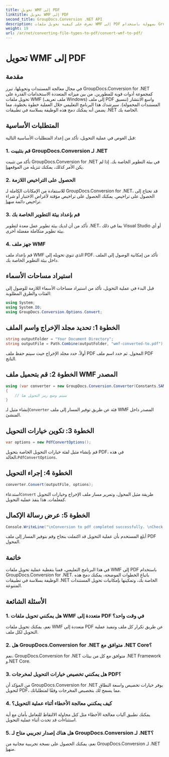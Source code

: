 ```yaml
---
title: تحويل WMF إلى PDF
linktitle: تحويل WMF إلى PDF
second_title: GroupDocs.Conversion .NET API
description: تعرف على كيفية تحويل ملفات WMF إلى PDF بسهولة باستخدام GroupDocs.Conversion for .NET. اتبع البرنامج التعليمي خطوة بخطوة.
weight: 19
url: /ar/net/converting-file-types-to-pdf/convert-wmf-to-pdf/
---
```


# تحويل WMF إلى PDF

## مقدمة
في مجال معالجة المستندات وتحويلها، تبرز GroupDocs.Conversion for .NET كمجموعة أدوات قوية للمطورين. من بين ميزاته المتعددة الاستخدامات القدرة على تحويل ملفات WMF (ملف تعريف Windows) إلى ملف PDF واسع الانتشار (تنسيق المستندات المحمولة). سيرشدك هذا البرنامج التعليمي خلال العملية خطوة بخطوة، مما يضمن أنه يمكنك دمج هذه الوظيفة بسلاسة في تطبيقات .NET الخاصة بك.
## المتطلبات الأساسية
قبل الغوص في عملية التحويل، تأكد من إعداد المتطلبات الأساسية التالية:
### 1. قم بتثبيت GroupDocs.Conversion لـ .NET
 تأكد من تثبيت GroupDocs.Conversion for .NET في بيئة التطوير الخاصة بك. إذا لم يكن الأمر كذلك، يمكنك تنزيله من الموقع[هنا](https://releases.groupdocs.com/conversion/net/).
### 2. الحصول على التراخيص اللازمة
 للاستفادة من الإمكانات الكاملة لـ GroupDocs.Conversion for .NET، قد تحتاج إلى الحصول على تراخيص. يمكنك الحصول على تراخيص مؤقتة لأغراض الاختبار أو شراء تراخيص دائمة من[هنا](https://purchase.groupdocs.com/buy).
### 3. قم بإعداد بيئة التطوير الخاصة بك
تأكد من أن لديك بيئة تطوير عمل معدة لتطوير .NET، بما في ذلك Visual Studio أو أي بيئة تطوير متكاملة مفضلة أخرى.
### 4. جهز ملف WMF
قم بإعداد ملف WMF الذي تنوي تحويله إلى PDF. تأكد من إمكانية الوصول إلى الملف داخل بيئة التطوير الخاصة بك.

## استيراد مساحات الأسماء
قبل البدء في عملية التحويل، تأكد من استيراد مساحات الأسماء اللازمة للوصول إلى الفئات والطرق المطلوبة:
```csharp
using System;
using System.IO;
using GroupDocs.Conversion.Options.Convert;
```

## الخطوة 1: تحديد مجلد الإخراج واسم الملف
```csharp
string outputFolder = "Your Document Directory";
string outputFile = Path.Combine(outputFolder, "wmf-converted-to.pdf");
```
أولاً، حدد مجلد الإخراج حيث سيتم حفظ ملف PDF المحول. ثم حدد اسم ملف PDF الناتج.
## الخطوة 2: قم بتحميل ملف WMF المصدر
```csharp
using (var converter = new GroupDocs.Conversion.Converter(Constants.SAMPLE_WMF))
{
    // سيتم وضع رمز التحويل هنا
}
```
 إنشاء مثيل لـ`Converter` فئة عن طريق توفير المسار إلى ملف WMF المصدر داخل المنشئ.
## الخطوة 3: تكوين خيارات التحويل
```csharp
var options = new PdfConvertOptions();
```
 قم بإنشاء مثيل لفئة خيارات التحويل الخاصة بتحويل PDF، في هذه الحالة،`PdfConvertOptions`.
## الخطوة 4: إجراء التحويل
```csharp
converter.Convert(outputFile, options);
```
 استدعاء`Convert` طريقة مثيل المحول، وتمرير مسار ملف الإخراج وخيارات التحويل كمعلمات. هذا ينفذ عملية التحويل.
## الخطوة 5: عرض رسالة الإكمال
```csharp
Console.WriteLine("\nConversion to pdf completed successfully. \nCheck output in {0}", outputFolder);
```
أبلغ المستخدم بأن عملية التحويل قد اكتملت بنجاح وقم بتوفير المسار إلى ملف PDF المحول.

## خاتمة
في هذا البرنامج التعليمي، قمنا بتغطية عملية تحويل ملفات WMF إلى PDF باستخدام GroupDocs.Conversion for .NET. باتباع الخطوات الموضحة، يمكنك دمج هذه الوظيفة بسلاسة في تطبيقات .NET الخاصة بك، وتمكينها بإمكانيات تحويل المستندات المتنوعة.
## الأسئلة الشائعة
### 1. هل يمكنني تحويل ملفات WMF متعددة إلى PDF في وقت واحد؟
نعم، يمكنك تحويل ملفات WMF متعددة إلى PDF عن طريق تكرار كل ملف وتنفيذ عملية التحويل لكل ملف.
### 2. هل GroupDocs.Conversion for .NET متوافق مع .NET Core؟
نعم، GroupDocs.Conversion for .NET متوافق مع كل من بيئات .NET Framework و.NET Core.
### 3. هل يمكنني تخصيص خيارات التحويل لمخرجات PDF؟
من المؤكد أن GroupDocs.Conversion for .NET يوفر خيارات تخصيص واسعة النطاق لتحويل PDF، مما يسمح لك بتخصيص المخرجات وفقًا لمتطلباتك.
### 4. كيف يمكنني معالجة الأخطاء أثناء عملية التحويل؟
يمكنك تطبيق آليات معالجة الأخطاء مثل كتل محاولة الالتقاط للتعامل بأمان مع أية استثناءات قد تحدث أثناء عملية التحويل.
### 5. هل هناك إصدار تجريبي متاح لـ GroupDocs.Conversion لـ .NET؟
 نعم، يمكنك الحصول على نسخة تجريبية مجانية من GroupDocs.Conversion لـ .NET من[هنا](https://releases.groupdocs.com/).